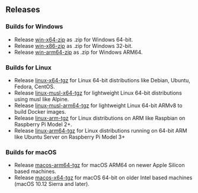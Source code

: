 
## Releases

### Builds for Windows

- Release [win-x64-zip](win-x64-zip/) as .zip for Windows 64-bit.
- Release [win-x86-zip](win-x86-zip/) as .zip for Windows 32-bit.
- Release [win-arm64-zip](win-arm64-zip/) as .zip for Windows ARM64.

### Builds for Linux

- Release [linux-x64-tgz](linux-x64-tgz/) for Linux 64-bit distributions like Debian, Ubuntu, Fedora, CentOS.
- Release [linux-musl-x64-tgz](linux-musl-x64-tgz/) for lightweight Linux 64-bit distributions using musl like Alpine.
- Release [linux-musl-arm64-tgz](linux-musl-arm64-tgz/) for lightweight Linux 64-bit ARMv8 to build Docker images.
- Release [linux-arm-tgz](linux-arm-tgz/) for Linux distributions on ARM like Raspbian on Raspberry Pi Model 2+.
- Release [linux-arm64-tgz](linux-arm64-tgz/) for Linux distributions running on 64-bit ARM like Ubuntu Server on Raspberry Pi Model 3+

### Builds for macOS

- Release [macos-arm64-tgz](macos-arm64-tgz/) for macOS ARM64 on newer Apple Silicon based machines.
- Release [macos-x64-tgz](macos-x64-tgz/) for macOS 64-bit on older Intel based machines (macOS 10.12 Sierra and later).

